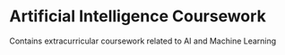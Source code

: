 # Artificial Intelligence Coursework
Contains extracurricular coursework related to AI and Machine Learning
